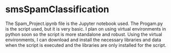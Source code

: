 # smsSpamClassification
The Spam_Project.ipynb file is the Jupyter notebook used.
The Progam.py is the script used, but it is very basic. I plan on using virtual environments in python soon so the script is more standalone and robust. Using the virtual environments, I can download and install the necessary libraries and data when the script is executed and the libraries are only installed for the script.
